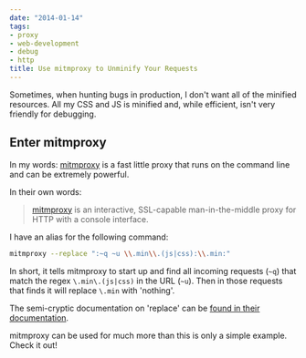 ```yaml
---
date: "2014-01-14"
tags:
- proxy
- web-development
- debug
- http
title: Use mitmproxy to Unminify Your Requests
---
```


Sometimes, when hunting bugs in production, I don't want all of the minified
resources. All my CSS and JS is minified and, while efficient, isn't very
friendly for debugging.

## Enter mitmproxy

In my words: [mitmproxy][1] is a fast little proxy that runs on the command
line and can be extremely powerful.

In their own words:
> [mitmproxy][1] is an interactive, SSL-capable man-in-the-middle proxy for
> HTTP with a console interface.

I have an alias for the following command:

```bash
mitmproxy --replace ":~q ~u \\.min\\.(js|css):\\.min:"
```

In short, it tells mitmproxy to start up and find all incoming requests (`~q`)
that match the regex `\.min\.(js|css)` in the URL (`~u`). Then in those
requests that finds it will replace `\.min` with 'nothing'.

The semi-cryptic documentation on 'replace' can be [found in their
documentation][2].

mitmproxy can be used for much more than this is only a simple example. Check
it out!

  [1]: http://mitmproxy.org/
  [2]: http://mitmproxy.org/doc/features/replacements.html

